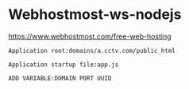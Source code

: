 # Webhostmost-ws-nodejs
https://www.webhostmost.com/free-web-hosting
```
Application root:domains/a.cctv.com/public_html
```
```
Application startup file:app.js
```
```
ADD VARIABLE:DOMAIN PORT UUID
```
